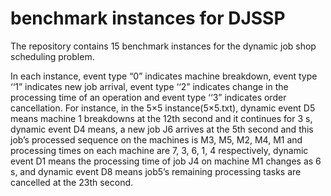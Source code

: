# benchmark instances for DJSSP
The repository contains 15 benchmark instances for the dynamic job shop scheduling problem.

In each instance, event type “0” indicates machine breakdown, event type ‘‘1” indicates new job arrival, event type ‘‘2” indicates change in the processing time of an operation and event type ‘‘3” indicates order cancellation. For instance, in the 5×5 instance(5×5.txt), dynamic event D5 means machine 1 breakdowns at the 12th second and it continues for 3 s, dynamic event D4 means, a new job J6 arrives at the 5th second and this job’s processed sequence on the machines is M3, M5, M2, M4, M1 and processing times on each machine are 7, 3, 6, 1, 4 respectively, dynamic event D1 means the processing time of job J4 on machine M1 changes as 6 s, and dynamic event D8 means job5’s remaining processing tasks are cancelled at the 23th second. 

